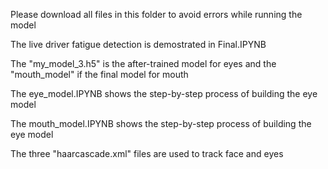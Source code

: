 Please download all files in this folder to avoid errors while running the model

The live driver fatigue detection is demostrated in Final.IPYNB

The "my_model_3.h5" is the after-trained model for eyes and the "mouth_model" if the final model for mouth

The eye_model.IPYNB shows the step-by-step process of building the eye model

The mouth_model.IPYNB shows the step-by-step process of building the eye model

The three "haarcascade.xml" files are used to track face and eyes 
